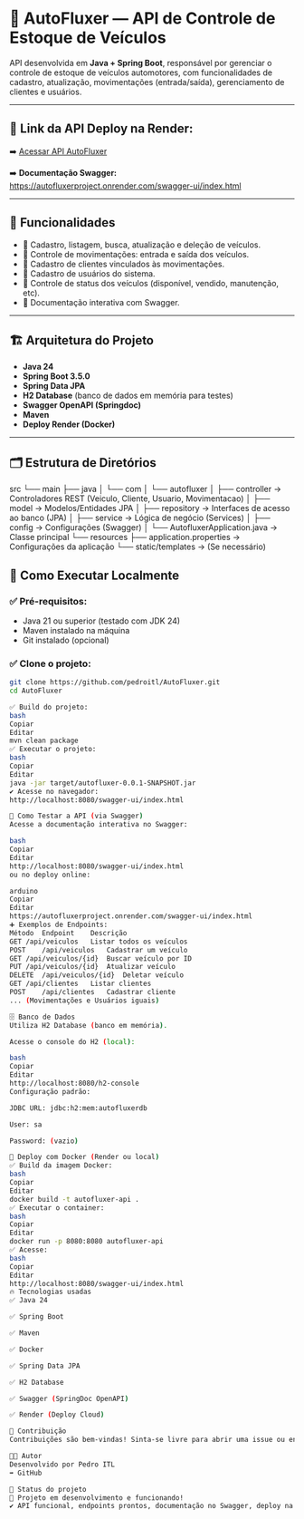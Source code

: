 # 🚗 AutoFluxer — API de Controle de Estoque de Veículos

API desenvolvida em **Java + Spring Boot**, responsável por gerenciar o controle de estoque de veículos automotores, com funcionalidades de cadastro, atualização, movimentações (entrada/saída), gerenciamento de clientes e usuários.

---

## 🔗 Link da API Deploy na Render:
➡️ [Acessar API AutoFluxer](https://autofluxerproject.onrender.com)

➡️ **Documentação Swagger:**  
https://autofluxerproject.onrender.com/swagger-ui/index.html

---

## 📑 Funcionalidades

- 🔸 Cadastro, listagem, busca, atualização e deleção de veículos.
- 🔸 Controle de movimentações: entrada e saída dos veículos.
- 🔸 Cadastro de clientes vinculados às movimentações.
- 🔸 Cadastro de usuários do sistema.
- 🔸 Controle de status dos veículos (disponível, vendido, manutenção, etc).
- 🔸 Documentação interativa com Swagger.

---

## 🏗️ Arquitetura do Projeto

- **Java 24**
- **Spring Boot 3.5.0**
- **Spring Data JPA**
- **H2 Database** (banco de dados em memória para testes)
- **Swagger OpenAPI (Springdoc)**
- **Maven**
- **Deploy Render (Docker)**

---

## 🗂️ Estrutura de Diretórios

src
└── main
├── java
│ └── com
│ └── autofluxer
│ ├── controller → Controladores REST (Veiculo, Cliente, Usuario, Movimentacao)
│ ├── model → Modelos/Entidades JPA
│ ├── repository → Interfaces de acesso ao banco (JPA)
│ ├── service → Lógica de negócio (Services)
│ ├── config → Configurações (Swagger)
│ └── AutofluxerApplication.java → Classe principal
└── resources
├── application.properties → Configurações da aplicação
└── static/templates → (Se necessário)

## 🚀 Como Executar Localmente

### ✅ Pré-requisitos:

- Java 21 ou superior (testado com JDK 24)
- Maven instalado na máquina
- Git instalado (opcional)

### ✅ Clone o projeto:

```bash
git clone https://github.com/pedroitl/AutoFluxer.git
cd AutoFluxer

✅ Build do projeto:
bash
Copiar
Editar
mvn clean package
✅ Executar o projeto:
bash
Copiar
Editar
java -jar target/autofluxer-0.0.1-SNAPSHOT.jar
✔️ Acesse no navegador:
http://localhost:8080/swagger-ui/index.html

🧪 Como Testar a API (via Swagger)
Acesse a documentação interativa no Swagger:

bash
Copiar
Editar
http://localhost:8080/swagger-ui/index.html
ou no deploy online:

arduino
Copiar
Editar
https://autofluxerproject.onrender.com/swagger-ui/index.html
➕ Exemplos de Endpoints:
Método	Endpoint	Descrição
GET	/api/veiculos	Listar todos os veículos
POST	/api/veiculos	Cadastrar um veículo
GET	/api/veiculos/{id}	Buscar veículo por ID
PUT	/api/veiculos/{id}	Atualizar veículo
DELETE	/api/veiculos/{id}	Deletar veículo
GET	/api/clientes	Listar clientes
POST	/api/clientes	Cadastrar cliente
...	(Movimentações e Usuários iguais)	

🗄️ Banco de Dados
Utiliza H2 Database (banco em memória).

Acesse o console do H2 (local):

bash
Copiar
Editar
http://localhost:8080/h2-console
Configuração padrão:

JDBC URL: jdbc:h2:mem:autofluxerdb

User: sa

Password: (vazio)

🐳 Deploy com Docker (Render ou local)
✅ Build da imagem Docker:
bash
Copiar
Editar
docker build -t autofluxer-api .
✅ Executar o container:
bash
Copiar
Editar
docker run -p 8080:8080 autofluxer-api
✅ Acesse:
bash
Copiar
Editar
http://localhost:8080/swagger-ui/index.html
🔥 Tecnologias usadas
✅ Java 24

✅ Spring Boot

✅ Maven

✅ Docker

✅ Spring Data JPA

✅ H2 Database

✅ Swagger (SpringDoc OpenAPI)

✅ Render (Deploy Cloud)

🤝 Contribuição
Contribuições são bem-vindas! Sinta-se livre para abrir uma issue ou enviar um pull request.

👨‍💻 Autor
Desenvolvido por Pedro ITL
➡️ GitHub

🏁 Status do projeto
🚀 Projeto em desenvolvimento e funcionando!
✔️ API funcional, endpoints prontos, documentação no Swagger, deploy na Render ativo.
